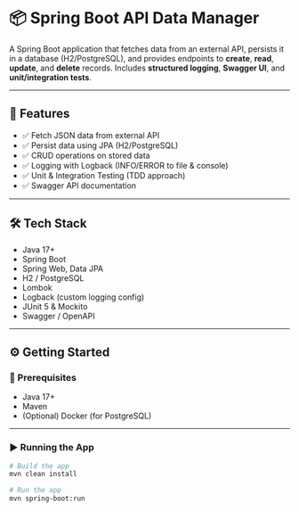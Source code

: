 # 📦 Spring Boot API Data Manager

A Spring Boot application that fetches data from an external API, persists it in a database (H2/PostgreSQL), and provides endpoints to **create**, **read**, **update**, and **delete** records. Includes **structured logging**, **Swagger UI**, and **unit/integration tests**.

---

## 🚀 Features

- ✅ Fetch JSON data from external API
- ✅ Persist data using JPA (H2/PostgreSQL)
- ✅ CRUD operations on stored data
- ✅ Logging with Logback (INFO/ERROR to file & console)
- ✅ Unit & Integration Testing (TDD approach)
- ✅ Swagger API documentation

---

## 🛠️ Tech Stack

- Java 17+
- Spring Boot
- Spring Web, Data JPA
- H2 / PostgreSQL
- Lombok
- Logback (custom logging config)
- JUnit 5 & Mockito
- Swagger / OpenAPI

---

## ⚙️ Getting Started

### 🔧 Prerequisites

- Java 17+
- Maven
- (Optional) Docker (for PostgreSQL)

---

### ▶️ Running the App

```bash
# Build the app
mvn clean install

# Run the app
mvn spring-boot:run
